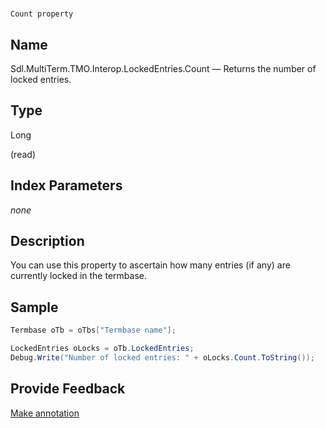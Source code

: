

# 
    Count property



## Name

Sdl.MultiTerm.TMO.Interop.LockedEntries.Count —          Returns the number of locked entries.



## Type

Long

(read)



## Index Parameters
*none*


## Description



You can use this property to ascertain how many entries (if any) are currently locked in the termbase.



## Sample


```cs
Termbase oTb = oTbs["Termbase name"];

LockedEntries oLocks = oTb.LockedEntries;
Debug.Write("Number of locked entries: " + oLocks.Count.ToString());
```



## Provide Feedback

[Make annotation](mailto:sdk-feedback@sdl.com&amp;subject=Reference%20for%20Sdl.MultiTerm.TMO.Interop.LockedEntries.Count)

